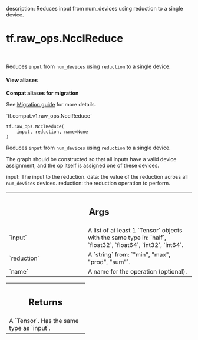 description: Reduces input from num_devices using reduction to a single device.

<div itemscope itemtype="http://developers.google.com/ReferenceObject">
<meta itemprop="name" content="tf.raw_ops.NcclReduce" />
<meta itemprop="path" content="Stable" />
</div>

# tf.raw_ops.NcclReduce

<!-- Insert buttons and diff -->

<table class="tfo-notebook-buttons tfo-api nocontent" align="left">

</table>



Reduces `input` from `num_devices` using `reduction` to a single device.

<section class="expandable">
  <h4 class="showalways">View aliases</h4>
  <p>
<b>Compat aliases for migration</b>
<p>See
<a href="https://www.tensorflow.org/guide/migrate">Migration guide</a> for
more details.</p>
<p>`tf.compat.v1.raw_ops.NcclReduce`</p>
</p>
</section>

<pre class="devsite-click-to-copy prettyprint lang-py tfo-signature-link">
<code>tf.raw_ops.NcclReduce(
    input, reduction, name=None
)
</code></pre>



<!-- Placeholder for "Used in" -->

Reduces `input` from `num_devices` using `reduction` to a single device.

The graph should be constructed so that all inputs have a valid device
assignment, and the op itself is assigned one of these devices.

input: The input to the reduction.
data: the value of the reduction across all `num_devices` devices.
reduction: the reduction operation to perform.

<!-- Tabular view -->
 <table class="responsive fixed orange">
<colgroup><col width="214px"><col></colgroup>
<tr><th colspan="2"><h2 class="add-link">Args</h2></th></tr>

<tr>
<td>
`input`
</td>
<td>
A list of at least 1 `Tensor` objects with the same type in: `half`, `float32`, `float64`, `int32`, `int64`.
</td>
</tr><tr>
<td>
`reduction`
</td>
<td>
A `string` from: `"min", "max", "prod", "sum"`.
</td>
</tr><tr>
<td>
`name`
</td>
<td>
A name for the operation (optional).
</td>
</tr>
</table>



<!-- Tabular view -->
 <table class="responsive fixed orange">
<colgroup><col width="214px"><col></colgroup>
<tr><th colspan="2"><h2 class="add-link">Returns</h2></th></tr>
<tr class="alt">
<td colspan="2">
A `Tensor`. Has the same type as `input`.
</td>
</tr>

</table>

